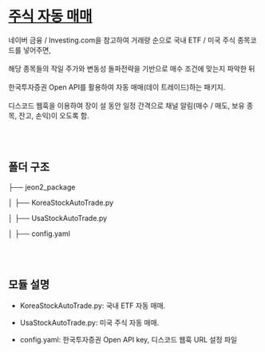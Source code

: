 # <u>주식 자동 매매</u>
네이버 금융 / Investing.com을 참고하여 거래량 순으로 국내 ETF / 미국 주식 종목코드를 넣어주면,
<br/><br/>
해당 종목들의 작일 주가와 변동성 돌파전략을 기반으로 매수 조건에 맞는지 파악한 뒤
<br/><br/>
한국투자증권 Open API를 활용하여 자동 매매(데이 트레이드)하는 패키지.
<br/><br/>
디스코드 웹훅을 이용하여 장이 설 동안 일정 간격으로 채널 알림(매수 / 매도, 보유 종목, 잔고, 손익)이 오도록 함.

<br/><br/>

## 폴더 구조

├── jeon2_package

│   ├── KoreaStockAutoTrade.py

│   ├── UsaStockAutoTrade.py

│   ├── config.yaml

<br/><br/>

## 모듈 설명
- KoreaStockAutoTrade.py: 국내 ETF 자동 매매.

- UsaStockAutoTrade.py: 미국 주식 자동 매매.

- config.yaml: 한국투자증권 Open API key, 디스코드 웹훅 URL 설정 파일